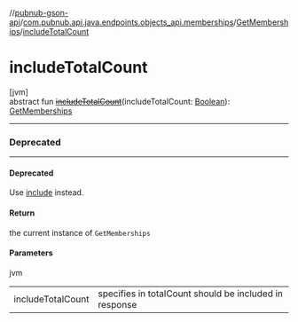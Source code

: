 //[pubnub-gson-api](../../../index.md)/[com.pubnub.api.java.endpoints.objects_api.memberships](../index.md)/[GetMemberships](index.md)/[includeTotalCount](include-total-count.md)

# includeTotalCount

[jvm]\
abstract fun [~~includeTotalCount~~](include-total-count.md)(includeTotalCount: [Boolean](https://kotlinlang.org/api/latest/jvm/stdlib/kotlin-stdlib/kotlin/-boolean/index.html)): [GetMemberships](index.md)

---

### Deprecated

---

#### Deprecated

Use [include](include.md) instead.

#### Return

the current instance of `GetMemberships`

#### Parameters

jvm

| | |
|---|---|
| includeTotalCount | specifies in totalCount should be included in response |

